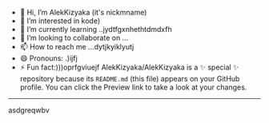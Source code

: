 - 👋 Hi, I’m AlekKizyaka (it's nickmname)
- 👀 I’m interested in kode)
- 🌱 I’m currently learning ..jydtfgxnhethtdmdxfh
- 💞️ I’m looking to collaborate on ...
- 📫 How to reach me ...dytjkyiklyutj
- 😄 Pronouns: .)ijfj
- ⚡ Fun fact:)))oprfgviuejf
AlekKizyaka/AlekKizyaka is a ✨ special ✨ repository because its `README.md` (this file) appears on your GitHub profile.
You can click the Preview link to take a look at your changes.
---
asdgreqwbv
